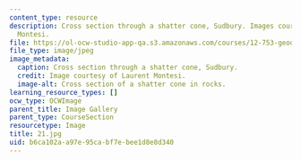 ```yaml
---
content_type: resource
description: Cross section through a shatter cone, Sudbury. Images courtesy of Laurent
  Montesi.
file: https://ol-ocw-studio-app-qa.s3.amazonaws.com/courses/12-753-geodynamics-seminar-spring-2005/b6ca102aa97e95cabf7ebee1d8e8d340_21.jpg
file_type: image/jpeg
image_metadata:
  caption: Cross section through a shatter cone, Sudbury.
  credit: Image courtesy of Laurent Montesi.
  image-alt: Cross section of a shatter cone in rocks.
learning_resource_types: []
ocw_type: OCWImage
parent_title: Image Gallery
parent_type: CourseSection
resourcetype: Image
title: 21.jpg
uid: b6ca102a-a97e-95ca-bf7e-bee1d8e8d340
---
```

